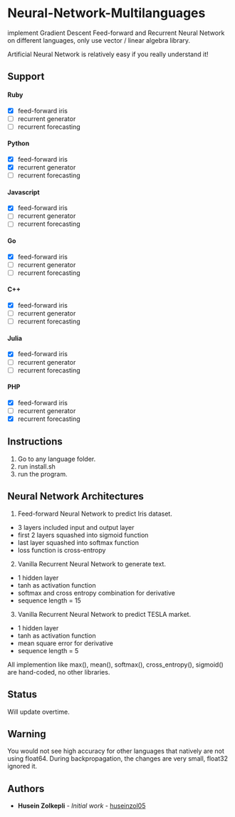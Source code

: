 # Neural-Network-Multilanguages
implement Gradient Descent Feed-forward and Recurrent Neural Network on different languages, only use vector / linear algebra library.

Artificial Neural Network is relatively easy if you really understand it!

## Support

#### Ruby
  - [x] feed-forward iris
  - [ ] recurrent generator
  - [ ] recurrent forecasting

#### Python
  - [x] feed-forward iris
  - [x] recurrent generator
  - [ ] recurrent forecasting

#### Javascript
  - [x] feed-forward iris
  - [ ] recurrent generator
  - [ ] recurrent forecasting

#### Go
  - [x] feed-forward iris
  - [ ] recurrent generator
  - [ ] recurrent forecasting

#### C++
  - [x] feed-forward iris
  - [ ] recurrent generator
  - [ ] recurrent forecasting

#### Julia
  - [x] feed-forward iris
  - [ ] recurrent generator
  - [ ] recurrent forecasting

#### PHP
  - [x] feed-forward iris
  - [ ] recurrent generator
  - [x] recurrent forecasting

## Instructions

1. Go to any language folder.
2. run install.sh
3. run the program.

## Neural Network Architectures

1. Feed-forward Neural Network to predict Iris dataset.
  * 3 layers included input and output layer
  * first 2 layers squashed into sigmoid function
  * last layer squashed into softmax function
  * loss function is cross-entropy

2. Vanilla Recurrent Neural Network to generate text.
  * 1 hidden layer
  * tanh as activation function
  * softmax and cross entropy combination for derivative
  * sequence length = 15

3. Vanilla Recurrent Neural Network to predict TESLA market.
  * 1 hidden layer
  * tanh as activation function
  * mean square error for derivative
  * sequence length = 5

All implemention like max(), mean(), softmax(), cross_entropy(), sigmoid() are hand-coded, no other libraries.

## Status

Will update overtime.

## Warning

You would not see high accuracy for other languages that natively are not using float64. During backpropagation, the changes are very small, float32 ignored it.

## Authors

* **Husein Zolkepli** - *Initial work* - [huseinzol05](https://github.com/huseinzol05)
